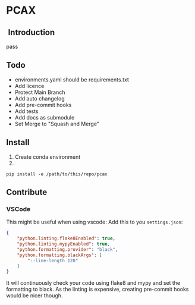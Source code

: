 # PCAX

##  Introduction

pass

## Todo

- environments.yaml should be requirements.txt
- Add licence
- Protect Main Branch
- Add auto changelog
- Add pre-commit hooks
- Add tests
- Add docs as submodule
- Set Merge to "Squash and Merge"

## Install

1) Create conda environment
2)

```shell
pip install -e /path/to/this/repo/pcax
```

## Contribute

### VSCode

This might be useful when using vscode:
Add this to you `settings.json`:

```json
{
    "python.linting.flake8Enabled": true,
    "python.linting.mypyEnabled": true,
    "python.formatting.provider": "black",
    "python.formatting.blackArgs": [
        "--line-length 120"
    ]
}
```

It will continuously check your code using flake8 and mypy and set the formatting to black. As the linting is expensive, creating pre-commit hooks would be nicer though.
